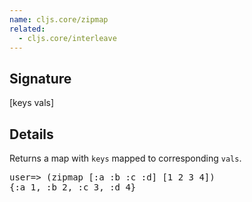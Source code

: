 ```yaml
---
name: cljs.core/zipmap
related:
  - cljs.core/interleave
---
```


## Signature
[keys vals]


## Details

Returns a map with `keys` mapped to corresponding `vals`.

<pre>user=> (zipmap [:a :b :c :d] [1 2 3 4])
{:a 1, :b 2, :c 3, :d 4}</pre>
